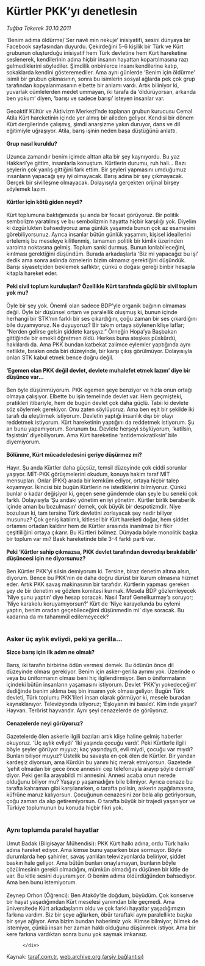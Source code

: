 # Kürtler PKK’yı denetlesin

*Tuğba Tekerek 30.10.2011*

<div class="yazi">‘Benim adıma öldürme/ Ser navê min nekuje’ inisiyatifi, sesini dünyaya bir Facebook sayfasından duyurdu. Çekirdeğini 5-6 kişilik bir Türk ve Kürt grubunun oluşturduğu inisiyatif hem Türk devletine hem Kürt hareketine seslenerek, kendilerinin adına hiçbir insanın hayattan kopartılmasına razı gelmediklerini söylediler. Şimdilik onbinlerce insanı kendilerine katıp, sokaklarda kendini gösteremediler. Ama aynı günlerde ‘Benim için öldürme’ isimli bir grubun çıkmasının, sonra bu isimlerin sosyal ağlarda pek çok grup tarafından kopyalanmasıının elbette bir anlamı vardı. Artık biliniyor ki, yuvarlak cümlelerden medet ummayan, iki tarafa da ‘öldürüyorsan, arkanda ben yokum’ diyen, ‘barışı ve sadece barışı’ isteyen insanlar var.<br/><br/>Geoaktif Kültür ve Aktivizm Merkezi’nde toplanan grubun kurucusu Cemal Atila Kürt hareketinin içinde yer almış bir aileden geliyor. Kendisi bir dönem Kürt dergilerinde çalışmış, şimdi anarşizme yakın duruyor, dans ve dil eğitimiyle uğraşıyor. Atila, barış işinin neden başa düştüğünü anlattı.<br/><br/><strong>Grup nasıl kuruldu?<br/></strong><br/>Uzunca zamandır benim içimde alttan alta bir şey kaynıyordu. Bu yaz Hakkari’ye gittim, insanlarla konuştum. Kürtlerin durumu, ruh hali... Bazı şeylerin çok yanlış gittiğini fark ettim. Bir şeyleri yapmasını umduğumuz insanların yapacağı şey iyi olmayacak. Barış adına bir şey çıkmayacak. Gerçek bir sivilleşme olmayacak. Dolayısıyla gerçekten orijinal birşey söylemek lazım.<br/><br/><strong>Kürtler için kötü giden neydi?<br/></strong><br/>Kürt toplumuna baktığımızda şu anda bir fecaat görüyoruz. Bir politik sembolizm yaratılmış ve bu sembolizmin hayatta hiçbir karşılığı yok. Diyelim ki özgürlükten bahsediyoruz ama günlük yaşamda bunun çok az esamesini görebiliyorsunuz. Ayrıca insanlar bütün günlük yaşamını, kişisel ideallerini ertelemiş bu meseleye kilitlenmiş, tamamen politik bir kimlik üzerinden varolma noktasına gelmiş. Toplum sanki durmuş. Bunun kırılabileceğini, kırılması gerektiğini düşündüm. Burada arkadaşlarla ‘Biz mi yapacağız bu işi’ dedik ama sonra aslında öznelerin bizim olmamız gerektiğini düşündük. Barışı siyasetçiden beklemek saflıktır, çünkü o doğası gereği binbir hesapla kitapla hareket eder.<br/><br/><strong>Peki sivil toplum kuruluşları? Özellikle Kürt tarafında güçlü bir sivil toplum yok mu?<br/></strong><br/>Öyle bir şey yok. Önemli olan sadece BDP’yle organik bağının olmaması değil. Öyle bir düşünsel ortam ve paralellik oluşmuş ki, bunun içinde herhangi bir STK’nın farklı bir ses çıkardığını, çoğu zaman bir ses çıkardığını bile duyamıyoruz. Ne duyuyoruz? Bir takım ortaya söylenen klişe laflar; “Nerden gelirse gelsin şiddete karşıyız.” Örneğin Hopa’ya Başbakan gittiğinde bir emekli öğretmen öldü. Herkes buna ateşkes püskürdü, haklılardı da. Ama PKK bundan katbekat zalimce eylemler yaptığında aynı netlikte, bırakın onda biri düzeyinde, bir karşı çıkış görülmüyor. Dolayısıyla onları STK kabul etmek bence doğru değil.<br/><br/><strong>‘Egemen olan PKK değil devlet, devlete muhalefet etmek lazım’ diye bir düşünce var...<br/></strong><br/>Ben öyle düşünmüyorum. PKK egemen şeye benziyor ve hızla onun ortağı olmaya çalışıyor. Elbette bu işin temelinde devlet var. Hem geçmişteki, pratikleri itibariyle, hem de bugün devlet çok daha güçlü. Tabii ki devlete söz söylemek gerekiyor. Onu zaten söylüyoruz. Ama ben eşit bir şekilde iki tarafı da eleştirmek istiyorum. Devletin yaptığı insanlık dışı bir olayı reddetmek istiyorum. Kürt hareketinin yaptığını da reddetmek istiyorum. Şu an bunu yapamıyorum. Sorunum bu. Devlete herşeyi söylüyorum, ‘katilsin, faşistsin’ diyebiliyorum. Ama Kürt hareketine ‘antidemokratiksin’ bile diyemiyorum.<br/><br/><strong>Bölünme, Kürt mücadeledesini geriye düşürmez mi?<br/></strong><br/>Hayır. Şu anda Kürtler daha güçsüz, temsil düzeyinde çok ciddi sorunlar yaşıyor. MİT-PKK görüşmelerini okudum, konuya hakim taraf MİT mensupları. Onlar (PKK) arada bir kemküm ediyor, ortaya hiçbir talep koyamıyor. İkincisi biz bugün Kürtlerin ne istediklerini bilmiyoruz. Çünkü bunlar o kadar değişiyor ki, geçen sene gündemde olan şeyle bu seneki çok farklı. Dolayısıyla ‘Şu andaki yönetim en iyi yönetim. Kürtler birlik beraberlik içinde aman bu bozulmasın’ demek, çok büyük bir despotizmdir. Niye bozulsun ki, tam tersine Türk devletini zorlayacak şey nedir biliyor musunuz? Çok geniş katılımlı, kitlesel bir Kürt hareketi doğar, hem şiddet ortamını ortadan kaldırır hem de Kürtler arasında inanılmaz bir fikir çeşitliliğini ortaya çıkarır. Bu Kürtleri bölmez. Dünyada böyle monolitik başka bir toplum var mı? Bask hareketinde bile 3-4 farklı parti var.<br/><br/><strong>Peki ‘Kürtler sahip çıkmazsa, PKK devlet tarafından devredışı bırakılabilir’ düşüncesi için ne diyorsunuz?<br/><br/></strong>Ben Kürtler PKK’yi silsin demiyorum ki. Tersine, biraz denetim altına alsın, diyorum. Bence bu PKK’nin de daha doğru dürüst bir kurum olmasına hizmet eder. Artık PKK savaş makinasının bir tarafıdır. Kürtlerin yapması gereken şey de bir denetim ve gözlem komitesi kurmak. Mesela BDP gözlemleyecek ‘Niye şunu yaptın’ diye hesap soracak. Nasıl Taraf Genelkurmay’a soruyor; ‘Niye karakolu koruyamıyorsun?’ Kürt de ‘Niye karayolunda bu eylemi yaptın, benim oradan geçebileceğimi düşünmedin mi’ diye soracak. Bu kadarına da mı tahammül edilemeyecek?<br/><br/>
<h3>Asker üç aylık evliydi, peki ya gerilla...</h3><strong>Sizce barış için ilk adım ne olmalı?<br/><br/></strong>Barış, iki tarafın birbirine ödün vermesi demek. Bu ödünün önce dil düzeyinde olması gerekiyor. Benim için asker-gerilla ayrımı yok. Üzerinde o veya bu üniformanın olması beni hiç ilgilendirmiyor. Ben o üniformaların içindeki bütün insanların yaşamasını istiyorum. Devlet ‘PKK’yı yokedeceğim’ dediğinde benim aklıma beş bin insanın yok olması geliyor. Bugün Türk devleti, Türk toplumu PKK’lileri insan olarak görmüyor ki, mesele buradan kaynaklanıyor. Televizyonda izliyoruz; ‘Eşkıyanın ini basıldı’. Kim inde yaşar? Hayvan. Terörist hayvandır. Aynı şeyi cenazelerde de görüyoruz.<br/><br/><strong>Cenazelerde neyi görüyoruz?<br/><br/></strong>Gazetelerde ölen askerle ilgili bazıları artık klişe haline gelmiş haberler okuyoruz. ‘Üç aylık evliydi’ ‘İki yaşında çocuğu vardı’. Peki Kürtlerle ilgili böyle şeyler görüyor muyuz; kaç yaşındaydı, evli miydi, çocuğu var mıydı? Bunları biliyor muyuz? Üstelik bu savaşta en çok ölen de Kürtler. Bir yandan kardeşiz diyorsun, ama Kürdün bu yanını hiç merak etmiyorsun. Gazetede ‘şehit olmadan bir gece önce annesini cep telefonuyla arayıp şöyle demişti’ diyor. Peki gerilla arayabildi mi annesini. Annesi acaba onun nerede olduğunu biliyor mu? Yaşayıp yaşamadığını bile bilmiyor. Ayrıca cenaze bu tarafta kahraman gibi karşılanırken, o tarafta polisin, askerin aşağılamasına, küfrüne maruz kalıyorsun. Çocuğunun cenazesini zor bela alıp getiriyorsun, çoğu zaman da alıp getiremiyorsun. O tarafta büyük bir trajedi yaşanıyor ve Türkiye toplumunun bu konuda hiçbir fikri yok.<br/><br/>
<h3>Aynı toplumda paralel hayatlar</h3>Umut Badak (Bilgisayar Mühendisi): PKK Kürt halkı adına, ordu Türk halkı adına hareket ediyor. Ama kimse bunu yaparken bize sormuyor. Böyle durumlarda hep şahinler, savaş yanlıları televizyonlarda beliriyor, şiddet baskın hale geliyor. Ama bütün bunları onaylamayan, bunların böyle çözülmesinin gerekli olmadığını, mümkün olmadığını düşünen bir kitle de var. Bu kitle sesini duyuramıyor. O benim adıma öldürdüğünden bahsediyor. Ama ben bunu istemiyorum.<br/><br/>Zeynep Orhon (Öğrenci): Ben Ataköy’de doğdum, büyüdüm. Çok konserve bir hayat yaşadığımdan Kürt meselesi yanımdan bile geçmedi. Ama üniversitede Kürt arkadaşlarım oldu ve çok farklı hayatlar yaşadığımızın farkına vardım. Biz bir şeye ağlarken, öbür taraftaki aynı paralellikte başka bir şeye ağlıyor. Ama bizim bundan haberimiz yok. Kimse bilmiyor, bilmek de istemiyor, çünkü insan her zaman haklı olduğunu düşünmek istiyor. Ama bir kere farkına vardıktan sonra bunu yok saymak imkansız.
                                    
          
          
          
          </div>

Kaynak: [taraf.com.tr](http://www.taraf.com.tr/tugba-tekerek/makale-kurtler-pkk-yi-denetlesin.htm), [web.archive.org (arşiv bağlantısı)](http://web.archive.org/web/20131107125020/http://www.taraf.com.tr/tugba-tekerek/makale-kurtler-pkk-yi-denetlesin.htm)
